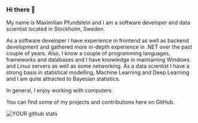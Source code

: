 ### Hi there 👋

My name is Maximilian Pfundstein and I am a software developer and data scientist located in Stockholm, Sweden.

As a software developer I have experience in frontend as well as backend development and gathered more in-depth experience in .NET over the past couple of years. Also, I know a couple of programming languages, frameworks and databases and I have knowledge in maintaining Windows and Linux servers as well as some networking. As a data scientist I have a strong basis in statistical modelling, Machine Learning and Deep Learning and I am quite attracted to Bayesian statistics.

In general, I enjoy working with computers.

You can find some of my projects and contributions here on GitHub.

![YOUR github stats](https://github-readme-stats.vercel.app/api?username=flennic)
